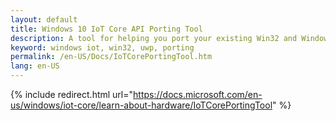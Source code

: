 ```yaml
---
layout: default
title: Windows 10 IoT Core API Porting Tool
description: A tool for helping you port your existing Win32 and Windows CE applications to Windows 10 IoT Core
keyword: windows iot, win32, uwp, porting
permalink: /en-US/Docs/IoTCorePortingTool.htm
lang: en-US
---
```

{% include redirect.html url="https://docs.microsoft.com/en-us/windows/iot-core/learn-about-hardware/IoTCorePortingTool" %}
